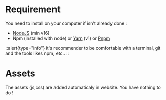 # Requirement

You need to install on your computer if isn't already done :

- [NodeJS](https://nodejs.org) (min v16)
- Npm (installed with node) or [Yarn](https://classic.yarnpkg.com) (v1) or [Pnpm](https://pnpm.io)

::alert{type="info"}
it's recommender to be comfortable with a terminal, git and the tools likes npm, etc..
::


# Assets

The assets (js,css) are added automaticaly in website.
You have nothing to do !